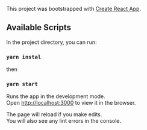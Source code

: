 This project was bootstrapped with [Create React App](https://github.com/facebook/create-react-app).

## Available Scripts

In the project directory, you can run:
### `yarn instal`
then
### `yarn start`

Runs the app in the development mode.<br />
Open [http://localhost:3000](http://localhost:3000) to view it in the browser.

The page will reload if you make edits.<br />
You will also see any lint errors in the console.
